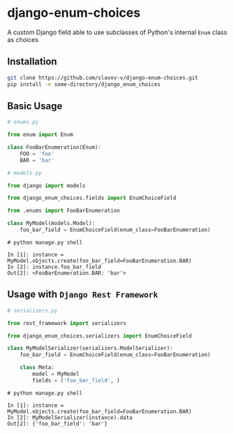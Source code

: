 # django-enum-choices
A custom Django field able to use subclasses of Python's internal `Enum` class as choices

## Installation
```bash
git clone https://github.com/slavov-v/django-enum-choices.git
pip install -e some-directory/django_enum_choices
```

## Basic Usage
```python
# enums.py

from enum import Enum

class FooBarEnumeration(Enum):
    FOO = 'foo'
    BAR = 'bar'
```

```python
# models.py

from django import models

from django_enum_choices.fields import EnumChoiceField

from .enums import FooBarEnumeration

class MyModel(models.Model):
    foo_bar_field = EnumChoiceField(enum_class=FooBarEnumeration)
```

```
# python manage.py shell

In [1]: instance = MyModel.objects.create(foo_bar_field=FooBarEnumeration.BAR)
In [2]: instance.foo_bar_field
Out[2]: <FooBarEnumeration.BAR: 'bar'>
```

## Usage with `Django Rest Framework`
```python
# serializers.py

from rest_framework import serializers

from django_enum_choices.serializers import EnumChoiceField

class MyModelSerializer(serializers.ModelSerializer):
    foo_bar_field = EnumChoiceField(enum_class=FooBarEnumeration)

    class Meta:
        model = MyModel
        fields = ('foo_bar_field', )
```

```
# python manage.py shell

In [1]: instance = MyModel.objects.create(foo_bar_field=FooBarEnumeration.BAR)
In [2]: MyModelSerializer(instance).data
Out[2]: {'foo_bar_field': 'bar'}
```
